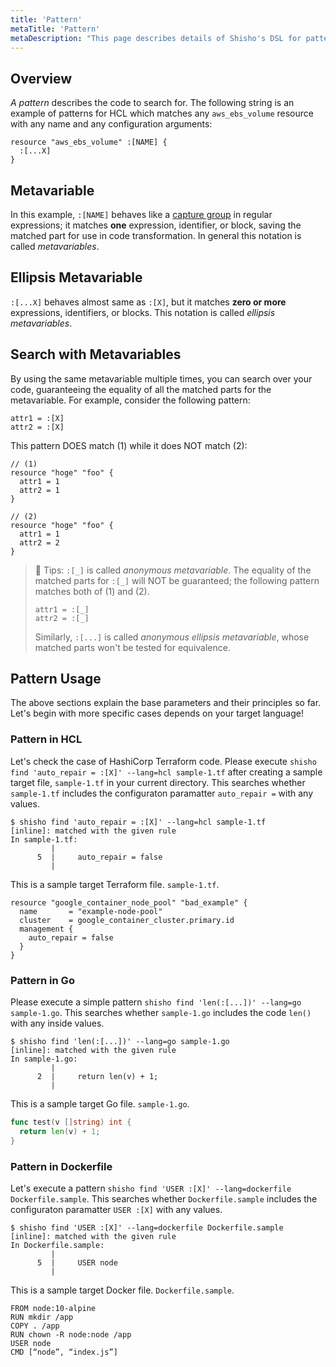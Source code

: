```yaml
---
title: 'Pattern'
metaTitle: 'Pattern'
metaDescription: "This page describes details of Shisho's DSL for pattern matching."
---
```


## Overview

_A pattern_ describes the code to search for. The following string is an example of patterns for HCL which matches any `aws_ebs_volume` resource with any name and any configuration arguments:

```
resource "aws_ebs_volume" :[NAME] {
  :[...X]
}
```

## Metavariable

In this example, `:[NAME]` behaves like a [capture group](https://www.regular-expressions.info/brackets.html) in regular expressions; it matches **one** expression, identifier, or block, saving the matched part for use in code transformation. In general this notation is called _metavariables_.

## Ellipsis Metavariable

`:[...X]` behaves almost same as `:[X]`, but it matches **zero or more** expressions, identifiers, or blocks. This notation is called _ellipsis metavariables_.

## Search with Metavariables

By using the same metavariable multiple times, you can search over your code, guaranteeing the equality of all the matched parts for the metavariable. For example, consider the following pattern:

```
attr1 = :[X]
attr2 = :[X]
```

This pattern DOES match (1) while it does NOT match (2):

```
// (1)
resource "hoge" "foo" {
  attr1 = 1
  attr2 = 1
}

// (2)
resource "hoge" "foo" {
  attr1 = 1
  attr2 = 2
}
```

> 📝 Tips: `:[_]` is called _anonymous metavariable_. The equality of the matched parts for `:[_]` will NOT be guaranteed; the following pattern matches both of (1) and (2).
>
> ```
> attr1 = :[_]
> attr2 = :[_]
> ```
>
> Similarly, `:[...]` is called _anonymous ellipsis metavariable_, whose matched parts won't be tested for equivalence.

## Pattern Usage

The above sections explain the base parameters and their principles so far. Let's begin with more specific cases depends on your target language!

### Pattern in HCL

Let's check the case of HashiCorp Terraform code. Please execute `shisho find 'auto_repair = :[X]' --lang=hcl sample-1.tf` after creating a sample target file, `sample-1.tf` in your current directory. This searches whether `sample-1.tf` includes the configuraton paramatter `auto_repair =` with any values.

```shell
$ shisho find 'auto_repair = :[X]' --lang=hcl sample-1.tf
[inline]: matched with the given rule
In sample-1.tf:
         |
      5  |     auto_repair = false
         |
```

This is a sample target Terraform file. `sample-1.tf`.

```
resource "google_container_node_pool" "bad_example" {
  name       = "example-node-pool"
  cluster    = google_container_cluster.primary.id
  management {
    auto_repair = false
  }
}
```

### Pattern in Go

Please execute a simple pattern `shisho find 'len(:[...])' --lang=go sample-1.go`. This searches whether `sample-1.go` includes the code `len()` with any inside values.

```shell
$ shisho find 'len(:[...])' --lang=go sample-1.go
[inline]: matched with the given rule
In sample-1.go:
         |
      2  |     return len(v) + 1; 
         |
```

This is a sample target Go file. `sample-1.go`.

```go
func test(v []string) int { 
  return len(v) + 1; 
}
```


### Pattern in Dockerfile

Let's execute a pattern `shisho find 'USER :[X]' --lang=dockerfile Dockerfile.sample`. This searches whether `Dockerfile.sample` includes the configuraton paramatter `USER :[X]` with any values.

```
$ shisho find 'USER :[X]' --lang=dockerfile Dockerfile.sample
[inline]: matched with the given rule
In Dockerfile.sample:
         |
      5  |     USER node
         |
```

This is a sample target Docker file. `Dockerfile.sample`.

```
FROM node:10-alpine 
RUN mkdir /app
COPY . /app
RUN chown -R node:node /app
USER node
CMD [“node”, “index.js”]
```

